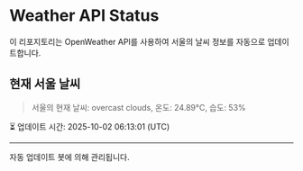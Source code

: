 
# Weather API Status

이 리포지토리는 OpenWeather API를 사용하여 서울의 날씨 정보를 자동으로 업데이트합니다.

## 현재 서울 날씨
> 서울의 현재 날씨: overcast clouds, 온도: 24.89°C, 습도: 53%

⏳ 업데이트 시간: 2025-10-02 06:13:01 (UTC)

---
자동 업데이트 봇에 의해 관리됩니다.
